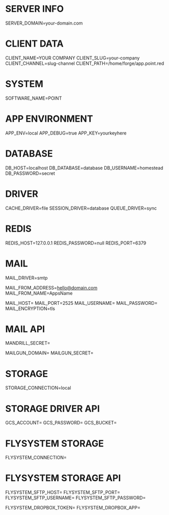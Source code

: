 # SERVER INFO
SERVER_DOMAIN=your-domain.com

# CLIENT DATA
CLIENT_NAME=YOUR COMPANY
CLIENT_SLUG=your-company
CLIENT_CHANNEL=slug-channel
CLIENT_PATH=/home/forge/app.point.red

# SYSTEM
SOFTWARE_NAME=POINT

# APP ENVIRONMENT
APP_ENV=local
APP_DEBUG=true
APP_KEY=yourkeyhere

# DATABASE
DB_HOST=localhost
DB_DATABASE=database
DB_USERNAME=homestead
DB_PASSWORD=secret

# DRIVER
CACHE_DRIVER=file
SESSION_DRIVER=database
QUEUE_DRIVER=sync

# REDIS
REDIS_HOST=127.0.0.1
REDIS_PASSWORD=null
REDIS_PORT=6379

# MAIL
MAIL_DRIVER=smtp

MAIL_FROM_ADDRESS=hello@domain.com
MAIL_FROM_NAME=AppsName

MAIL_HOST=
MAIL_PORT=2525
MAIL_USERNAME=
MAIL_PASSWORD=
MAIL_ENCRYPTION=tls

# MAIL API
MANDRILL_SECRET=

MAILGUN_DOMAIN=
MAILGUN_SECRET=

# STORAGE
STORAGE_CONNECTION=local

# STORAGE DRIVER API
GCS_ACCOUNT=
GCS_PASSWORD=
GCS_BUCKET=

# FLYSYSTEM STORAGE
FLYSYSTEM_CONNECTION=

# FLYSYSTEM STORAGE API
FLYSYSTEM_SFTP_HOST=
FLYSYSTEM_SFTP_PORT=
FLYSYSTEM_SFTP_USERNAME=
FLYSYSTEM_SFTP_PASSWORD=

FLYSYSTEM_DROPBOX_TOKEN=
FLYSYSTEM_DROPBOX_APP=
